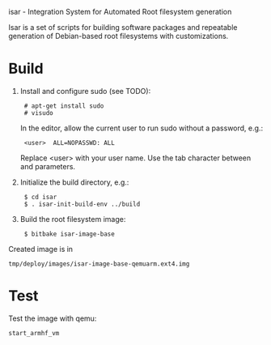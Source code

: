 isar - Integration System for Automated Root filesystem generation

Isar is a set of scripts for building software packages and repeatable
generation of Debian-based root filesystems with customizations.

# Build

1. Install and configure sudo (see TODO):

        # apt-get install sudo
        # visudo

   In the editor, allow the current user to run sudo without a password, e.g.:

        <user>  ALL=NOPASSWD: ALL

   Replace &lt;user> with your user name. Use the tab character between <user>
   and parameters.

1. Initialize the build directory, e.g.:

        $ cd isar
        $ . isar-init-build-env ../build

1. Build the root filesystem image:

        $ bitbake isar-image-base

Created image is in

    tmp/deploy/images/isar-image-base-qemuarm.ext4.img

# Test

Test the image with qemu:

    start_armhf_vm
